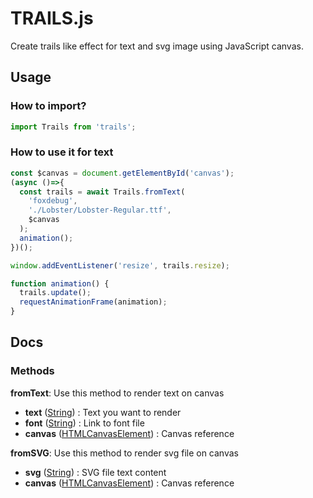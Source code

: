 # TRAILS.js

Create trails like effect for text and svg image using JavaScript canvas.

## Usage

### How to import?

```js
import Trails from 'trails';
```

### How to use it for text

```js
const $canvas = document.getElementById('canvas');
(async ()=>{
  const trails = await Trails.fromText(
    'foxdebug',
    './Lobster/Lobster-Regular.ttf',
    $canvas
  );
  animation();
})();

window.addEventListener('resize', trails.resize);

function animation() {
  trails.update();
  requestAnimationFrame(animation);
}
```

## Docs

### Methods

**fromText**: Use this method to render text on canvas

- **text** ([String][1]) : Text you want to render
- **font** ([String][1]) : Link to font file
- **canvas** ([HTMLCanvasElement][2]) : Canvas reference

**fromSVG**: Use this method to render svg file on canvas

- **svg** ([String][1]) : SVG file text content
- **canvas** ([HTMLCanvasElement][2]) : Canvas reference

[1]: https://developer.mozilla.org/en-US/docs/Web/JavaScript/Reference/Global_Objects/String
[2]: https://developer.mozilla.org/en-US/docs/Web/API/HTMLCanvasElement
